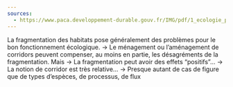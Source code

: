 ```yaml
---
sources:
  - https://www.paca.developpement-durable.gouv.fr/IMG/pdf/1_ecologie_paysage_tatoni_IMEP_cle76786e.pdf
---
```

La fragmentation des habitats pose généralement des problèmes pour le bon fonctionnement écologique.
→ Le ménagement ou l’aménagement de corridors peuvent compenser, au moins en partie, les désagréments de la fragmentation.
Mais
→ La fragmentation peut avoir des effets “positifs”…
→ La notion de corridor est très relative…
→ Presque autant de cas de figure que de types d’espèces, de processus, de flux 